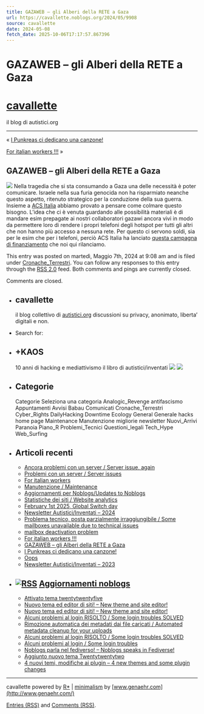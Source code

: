```yaml
---
title: GAZAWEB – gli Alberi della RETE a Gaza
url: https://cavallette.noblogs.org/2024/05/9908
source: cavallette
date: 2024-05-08
fetch_date: 2025-10-06T17:17:57.867396
---
```


# GAZAWEB – gli Alberi della RETE a Gaza

# [cavallette](https://cavallette.noblogs.org/)

il blog di autistici.org

---

« [I Punkreas ci dedicano una canzone!](https://cavallette.noblogs.org/2024/04/9903)

[For italian workers !!!](https://cavallette.noblogs.org/2024/05/9914) »

## GAZAWEB – gli Alberi della RETE a Gaza

[![](https://cavallette.noblogs.org/files/2024/04/zerocalcare-gazaweb-300x217.jpg)](https://cavallette.noblogs.org/files/2024/04/zerocalcare-gazaweb.jpg)
Nella tragedia che si sta consumando a Gaza una delle necessità è poter comunicare. Israele nella sua furia genocida non ha risparmiato neanche questo aspetto, ritenuto strategico per la conduzione della sua guerra. Insieme a [ACS Italia](http://www.acs-italia.it) abbiamo provato a pensare come colmare questo bisogno.
L’idea che ci è venuta guardando alle possibilità materiali è di mandare esim prepagate ai nostri collaboratori gazawi ancora vivi in modo da permettere loro di rendere i propri telefoni degli hotspot per tutti gli altri che non hanno più accesso a nessuna rete. Per questo ci servono soldi, sia per le esim che per i telefoni, perciò ACS Italia ha lanciato [questa campagna di finanziamento](https://www.produzionidalbasso.com/project/fai-crescere-gli-alberi-della-rete-a-gaza-1/) che noi qui rilanciamo.

This entry was posted on martedì, Maggio 7th, 2024 at 9:08 am and is filed under [Cronache\_Terrestri](https://cavallette.noblogs.org/category/cronache_terrestri). You can follow any responses to this entry through the [RSS 2.0](https://cavallette.noblogs.org/2024/05/9908/feed) feed.
Both comments and pings are currently closed.

Comments are closed.

* ## cavallette

  il blog collettivo di [autistici.org](https://www.autistici.org)
  discussioni su privacy, anonimato,
  liberta’ digitali e non.
* Search for:
* ## +KAOS

  10 anni di hacking e mediattivismo
   il libro di autistici/inventati
   [![](/files/2012/04/ai-book-copertina.png)](https://www.autistici.org/who/book)
  ![](/files/2017/10/ai-book-cover-en-web.jpg)
* ## Categorie

  Categorie
  Seleziona una categoria
  Analogic\_Revenge
  antifascismo
  Appuntamenti
  Avvisi
  Babau
  Comunicati
  Cronache\_Terrestri
  Cyber\_Rights
  DailyHacking
  Downtime
  Ecology
  General
  Generale
  hacks
  home page
  Maintenance
  Manutenzione
  migliorie
  newsletter
  Nuovi\_Arrivi
  Paranoia
  Piano\_R
  Problemi\_Tecnici
  Questioni\_legali
  Tech\_Hype
  Web\_Surfing
* ## Articoli recenti

  + [Ancora problemi con un server / Server issue, again](https://cavallette.noblogs.org/2025/08/10006)
  + [Problemi con un server / Server issues](https://cavallette.noblogs.org/2025/08/10000)
  + [For italian workers](https://cavallette.noblogs.org/2025/05/9994)
  + [Manutenzione / Maintenance](https://cavallette.noblogs.org/2025/05/9990)
  + [Aggiornamenti per Noblogs/Updates to Noblogs](https://cavallette.noblogs.org/2025/04/9956)
  + [Statistiche dei siti / Website analytics](https://cavallette.noblogs.org/2025/02/9949)
  + [February 1st 2025, Global Switch day](https://cavallette.noblogs.org/2025/02/9937)
  + [Newsletter Autistici/Inventati – 2024](https://cavallette.noblogs.org/2024/12/9933)
  + [Problema tecnico, posta parzialmente irraggiungibile / Some mailboxes unavailable due to technical issues](https://cavallette.noblogs.org/2024/12/9925)
  + [mailbox deactivation problem](https://cavallette.noblogs.org/2024/07/9917)
  + [For italian workers !!!](https://cavallette.noblogs.org/2024/05/9914)
  + [GAZAWEB – gli Alberi della RETE a Gaza](https://cavallette.noblogs.org/2024/05/9908)
  + [I Punkreas ci dedicano una canzone!](https://cavallette.noblogs.org/2024/04/9903)
  + [Oops](https://cavallette.noblogs.org/2024/03/9898)
  + [Newsletter Autistici/Inventati – 2023](https://cavallette.noblogs.org/2023/12/9892)
* ## [![RSS](https://cavallette.noblogs.org/wp-includes/images/rss.png)](https://noblogs.org/feed/) [Aggiornamenti noblogs](https://noblogs.org/)

  + [Attivato tema twentytwentyfive](https://noblogs.org/2025/03/30/attivato-tema-twentytwentyfive/)
  + [Nuovo tema ed editor di siti! – New theme and site editor!](https://noblogs.org/2023/10/15/nuovo-tema-ed-editor-di-siti-new-theme-and-site-editor/)
  + [Nuovo tema ed editor di siti! – New theme and site editor!](https://noblogs.org/2023/10/10/nuovo-tema-ed-editor-di-siti-new-theme-and-site-editor/)
  + [Alcuni problemi al login RISOLTO / Some login troubles SOLVED](https://noblogs.org/2023/08/27/updates-we-changed-the-cache-management-and-we-think-now-the-authentication-problem-when-switching-from-one-blog-to-another-is-solved/)
  + [Rimozione automatica dei metadati dai file caricati / Automated metadata cleanup for your uploads](https://noblogs.org/2023/07/04/rimozione-automatica-dei-metadati-dai-file-caricati-automated-metadata-cleanup-for-your-uploads/)
  + [Alcuni problemi al login RISOLTO / Some login troubles SOLVED](https://noblogs.org/2023/05/31/alcuni-problemi-al-login-some-login-troubles/)
  + [Alcuni problemi al login / Some login troubles](https://noblogs.org/2023/05/31/alcuni-problemi-al-login-some-login-troubles/)
  + [Noblogs parla nel fediverso! – Noblogs speaks in Fediverse!](https://noblogs.org/2022/12/12/noblogs-parla-nel-fediverso/)
  + [Aggiunto nuovo tema Twentytwentytwo](https://noblogs.org/2022/09/02/aggiunto-nuovo-tema-twentytwentytwo/)
  + [4 nuovi temi, modifiche ai plugin – 4 new themes and some plugin changes](https://noblogs.org/2022/05/09/4-nuovi-temi-modifiche-ai-plugin-4-new-themes-and-some-plugin-changes/)

---

cavallette powered by [R\*](http://autistici.org/) | [minimalism](http://www.genaehr.com/minimalism/) by [www.genaehr.com](http://www.genaehr.com/)

[Entries (RSS)](https://cavallette.noblogs.org/feed) and [Comments (RSS)](https://cavallette.noblogs.org/comments/feed).